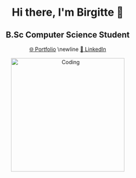 <h1 align="center">Hi there, I'm Birgitte 👋</h1> 
<h2 align="center">B.Sc Computer Science Student</h2>

<p align="center">
  <a href="https://birgilv.github.io/" target="_blank">🌐 Portfolio</a> \newline
  <a href="https://www.linkedin.com/in/birgitte-vik-a043a5b9/" target="_blank">💼 LinkedIn</a>
</p>

<p align="center">
  <img alt="Coding" width="300" src="https://cdn.dribbble.com/users/1277312/screenshots/14733298/media/39b1045e593737587dd60e42c8422d1f.gif" />
</p>
<!--
**birgilv/birgilv** is a ✨ _special_ ✨ repository because its `README.md` (this file) appears on your GitHub profile.

Here are some ideas to get you started:

- 🔭 I’m currently working on ...
- 🌱 I’m currently learning ...
- 👯 I’m looking to collaborate on ...
- 🤔 I’m looking for help with ...
- 💬 Ask me about ...
- 📫 How to reach me: ...
- 😄 Pronouns: ...
- ⚡ Fun fact: ...
-->
